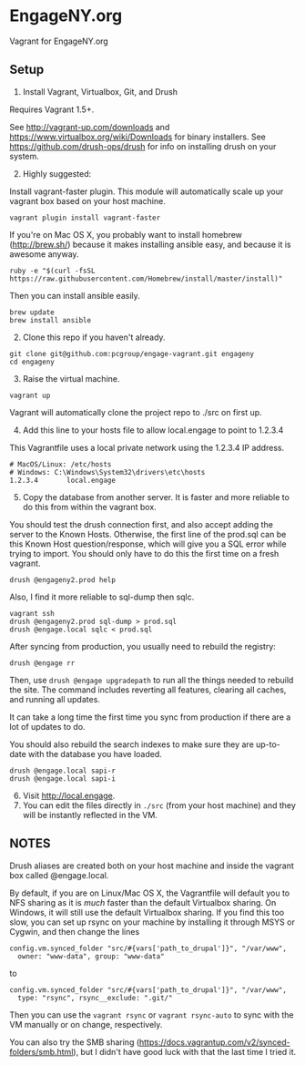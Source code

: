 EngageNY.org
============

Vagrant for EngageNY.org

Setup
-----

1. Install Vagrant, Virtualbox, Git, and Drush

  Requires Vagrant 1.5+.

  See http://vagrant-up.com/downloads and https://www.virtualbox.org/wiki/Downloads for binary installers.
  See https://github.com/drush-ops/drush for info on installing drush on your system.

2. Highly suggested:

  Install vagrant-faster plugin.  This module will automatically scale up your vagrant box based on your host machine.

  ```
  vagrant plugin install vagrant-faster
  ```

  If you're on Mac OS X, you probably want to install homebrew (http://brew.sh/) because it makes installing ansible easy, and because it is awesome anyway.

  ```
  ruby -e "$(curl -fsSL https://raw.githubusercontent.com/Homebrew/install/master/install)"
  ```

  Then you can install ansible easily.

  ```
  brew update
  brew install ansible
  ```

2. Clone this repo if you haven't already.
  ````
  git clone git@github.com:pcgroup/engage-vagrant.git engageny
  cd engageny
  ````

3. Raise the virtual machine.
  ````
  vagrant up
  ````

  Vagrant will automatically clone the project repo to ./src on first up.

4.  Add this line to your hosts file to allow local.engage to point to 1.2.3.4

  This Vagrantfile uses a local private network using the 1.2.3.4 IP address.

  ````
  # MacOS/Linux: /etc/hosts
  # Windows: C:\Windows\System32\drivers\etc\hosts
  1.2.3.4       local.engage
  ````

5. Copy the database from another server. It is faster and more reliable to do this from within the vagrant box.

  You should test the drush connection first, and also accept adding the server to the Known Hosts. Otherwise, the first line of the prod.sql can be this Known Host question/response, which will give you a SQL error while trying to import. You should only have to do this the first time on a fresh vagrant.

  ```
  drush @engageny2.prod help
  ```

  Also, I find it more reliable to sql-dump then sqlc.

  ````
  vagrant ssh
  drush @engageny2.prod sql-dump > prod.sql
  drush @engage.local sqlc < prod.sql
  ````

  After syncing from production, you usually need to rebuild the registry:

  ```
  drush @engage rr
  ```

  Then, use `drush @engage upgradepath` to run all the things needed to rebuild the site.
  The command includes reverting all features, clearing all caches, and running all updates.

  It can take a long time the first time you sync from production if there are a lot of updates to do.

  You should also rebuild the search indexes to make sure they are up-to-date with the database you have loaded.

  ```
  drush @engage.local sapi-r
  drush @engage.local sapi-i
  ```

6. Visit http://local.engage.
7. You can edit the files directly in `./src` (from your host machine) and they will be instantly reflected in the VM.

NOTES
-----

Drush aliases are created both on your host machine and inside the vagrant box called @engage.local.

By default, if you are on Linux/Mac OS X, the Vagrantfile will default you to NFS sharing as it is *much* faster than the default Virtualbox sharing.
On Windows, it will still use the default Virtualbox sharing. If you find this too slow, you can set up rsync on your machine by installing it through MSYS or Cygwin, and then change the lines

```
config.vm.synced_folder "src/#{vars['path_to_drupal']}", "/var/www",
  owner: "www-data", group: "www-data"
```
to
```
config.vm.synced_folder "src/#{vars['path_to_drupal']}", "/var/www",
  type: "rsync", rsync__exclude: ".git/"
```

Then you can use the `vagrant rsync` or `vagrant rsync-auto` to sync with the VM manually or on change, respectively.

You can also try the SMB sharing (https://docs.vagrantup.com/v2/synced-folders/smb.html), but I didn't have good luck with that the last time I tried it.